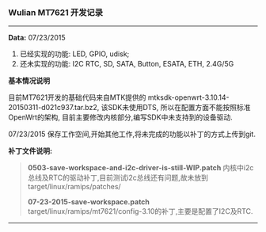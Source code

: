 ### Wulian MT7621 开发记录
---
**Data:** 07/23/2015 

1. 已经实现的功能: LED, GPIO, udisk;
2. 还未实现的功能: I2C RTC, SD, SATA, Button, ESATA, ETH, 2.4G/5G

**基本情况说明**

目前MT7621开发的基础代码来自MTK提供的 mtksdk-openwrt-3.10.14-20150311-d021c937.tar.bz2, 该SDK未使用DTS, 所以在配置方面不能按照标准OpenWrt的架构, 目前主要修改内核部分,编写SDK中未支持到的设备驱动.

07/23/2015 保存工作空间,开始其他工作,将未完成的功能以补丁的方式上传到git.

**补丁文件说明:**

> **0503-save-workspace-and-i2c-driver-is-still-WIP.patch** 内核中i2c总线及RTC的驱动补丁,目前测试i2c总线还有问题,故未放到 target/linux/ramips/patches/
> 
> **07-23-2015-save-workspace.patch** target/linux/ramips/mt7621/config-3.10的补丁,主要是配置了I2C及RTC.
---